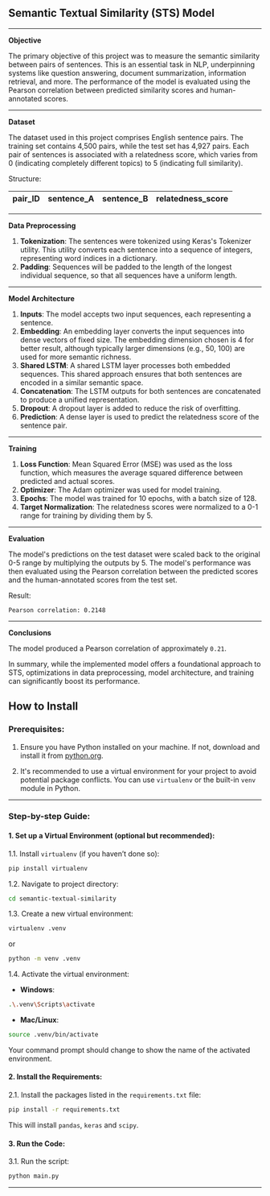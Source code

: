 ## Semantic Textual Similarity (STS) Model

---

**Objective**

The primary objective of this project was to measure the semantic similarity between pairs of sentences. This is an
essential task in NLP, underpinning systems like question answering, document summarization, information retrieval, and
more. The performance of the model is evaluated using the Pearson correlation between predicted similarity scores and
human-annotated scores.

---

**Dataset**

The dataset used in this project comprises English sentence pairs. The training set contains 4,500 pairs, while the test
set has 4,927 pairs. Each pair of sentences is associated with a relatedness score, which varies from 0 (indicating
completely different topics) to 5 (indicating full similarity).

Structure:

| pair_ID | sentence_A | sentence_B | relatedness_score |
| ------- | ---------- | ---------- |-------------------|

---

**Data Preprocessing**

1. **Tokenization**: The sentences were tokenized using Keras's Tokenizer utility. This utility converts each sentence
   into a sequence of integers, representing word indices in a dictionary.
2. **Padding**: Sequences will be padded to the length of the longest individual sequence, so that all sequences have a
   uniform length.

---

**Model Architecture**

1. **Inputs**: The model accepts two input sequences, each representing a sentence.
2. **Embedding**: An embedding layer converts the input sequences into dense vectors of fixed size. The embedding
   dimension chosen is 4 for better result, although typically larger dimensions (e.g., 50, 100) are used for more
   semantic richness.
3. **Shared LSTM**: A shared LSTM layer processes both embedded sequences. This shared approach ensures that both
   sentences are encoded in a similar semantic space.
4. **Concatenation**: The LSTM outputs for both sentences are concatenated to produce a unified representation.
5. **Dropout**: A dropout layer is added to reduce the risk of overfitting.
6. **Prediction**: A dense layer is used to predict the relatedness score of the sentence pair.

---

**Training**

1. **Loss Function**: Mean Squared Error (MSE) was used as the loss function, which measures the average squared
   difference between predicted and actual scores.
2. **Optimizer**: The Adam optimizer was used for model training.
3. **Epochs**: The model was trained for 10 epochs, with a batch size of 128.
4. **Target Normalization**: The relatedness scores were normalized to a 0-1 range for training by dividing them by 5.

---

**Evaluation**

The model's predictions on the test dataset were scaled back to the original 0-5 range by multiplying the outputs by 5.
The model's performance was then evaluated using the Pearson correlation between the predicted scores and the
human-annotated scores from the test set.

Result:

```
Pearson correlation: 0.2148
```

---

**Conclusions**

The model produced a Pearson correlation of approximately `0.21`.

In summary, while the implemented model offers a foundational approach to STS, optimizations in data preprocessing,
model architecture, and training can significantly boost its performance.

## How to Install

### Prerequisites:

1. Ensure you have Python installed on your machine. If not, download and install it
   from [python.org](https://www.python.org/).

2. It's recommended to use a virtual environment for your project to avoid potential package conflicts. You can
   use `virtualenv` or the built-in `venv` module in Python.

---

### Step-by-step Guide:

#### 1. Set up a Virtual Environment (optional but recommended):

1.1. Install `virtualenv` (if you haven’t done so):

```bash
pip install virtualenv
```

1.2. Navigate to project directory:

```bash
cd semantic-textual-similarity
```

1.3. Create a new virtual environment:

```bash
virtualenv .venv
```

or

```bash
python -m venv .venv
```

1.4. Activate the virtual environment:

- **Windows**:

```bash
.\.venv\Scripts\activate
```

- **Mac/Linux**:

```bash
source .venv/bin/activate
```

Your command prompt should change to show the name of the activated environment.

#### 2. Install the Requirements:

2.1. Install the packages listed in the `requirements.txt` file:

```bash
pip install -r requirements.txt
```

This will install `pandas`, `keras` and `scipy`.

#### 3. Run the Code:

3.1. Run the script:

```bash
python main.py
```

---
